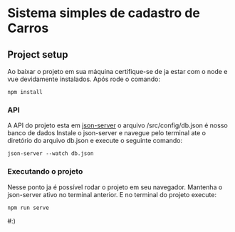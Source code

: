 # Sistema simples de cadastro de Carros

## Project setup

Ao baixar o projeto em sua máquina certifique-se de ja estar com o node e vue devidamente instalados.
Após rode o comando: 
```
npm install
```
### API

A API do projeto esta em [json-server](https://github.com/typicode/json-server) o arquivo /src/config/db.json é nosso banco de dados
Instale o json-server e navegue pelo terminal ate o diretório do arquivo db.json e execute o seguinte comando:

```
json-server --watch db.json
```

### Executando o projeto
Nesse ponto ja é possível rodar o projeto em seu navegador. Mantenha o json-server ativo no terminal anterior. E no terminal do projeto execute:
```
npm run serve
```

#:)


